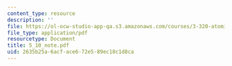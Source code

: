 ```yaml
---
content_type: resource
description: ''
file: https://ol-ocw-studio-app-qa.s3.amazonaws.com/courses/3-320-atomistic-computer-modeling-of-materials-sma-5107-spring-2005/2635b25a6acface672e589ec18c1d8ca_5_10_note.pdf
file_type: application/pdf
resourcetype: Document
title: 5_10_note.pdf
uid: 2635b25a-6acf-ace6-72e5-89ec18c1d8ca
---
```

